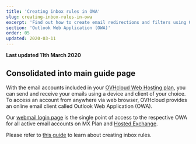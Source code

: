 ```yaml
---
title: 'Creating inbox rules in OWA'
slug: creating-inbox-rules-in-owa
excerpt: 'Find out how to create email redirections and filters using OWA'
section: 'Outlook Web Application (OWA)'
order: 05
updated: 2020-03-11
---
```


**Last updated 11th March 2020**

## Consolidated into main guide page

With the email accounts included in your [OVHcloud Web Hosting plan](https://www.ovhcloud.com/en-ca/web-hosting/), you can send and receive your emails using a device and client of your choice. To access an account from anywhere via web browser, OVHcloud provides an online email client called Outlook Web Application (OWA). 

Our [webmail login page](https://www.ovh.com/ca/en/mail/) is the single point of access to the respective OWA for all active email accounts on MX Plan and [Hosted Exchange](https://www.ovhcloud.com/en-ca/emails/hosted-exchange/).

Please refer to [this guide](/pages/web/emails/creating-inbox-rules-in-owa-mx-plan) to learn about creating inbox rules.